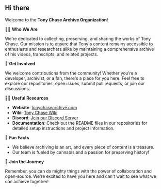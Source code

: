 ## Hi there

Welcome to the **Tony Chase Archive Organization**!

🙋‍♀️ **Who We Are**

We're dedicated to collecting, preserving, and sharing the works of Tony Chase. Our mission is to ensure that Tony's content remains accessible to enthusiasts and researchers alike by maintaining a comprehensive archive of his videos, transcripts, and related projects.

🌈 **Get Involved**

We welcome contributions from the community! Whether you're a developer, archivist, or a fan, there's a place for you here. Feel free to explore our repositories, open issues, submit pull requests, or join our discussions.

👩‍💻 **Useful Resources**

- **Website**: [tonychasearchive.com](http://tonychasearchive.com)
- **Wiki**: [Tony Chase Wiki](http://wiki.tonychasearchive.com/index.php/Main_Page)
- **Discord**: [Join our Discord Server](https://discord.gg/beW5rY5Qrj)
- **Documentation**: Check out the README files in our repositories for detailed setup instructions and project information.

🍿 **Fun Facts**

- We believe archiving is an art, and every piece of content is a treasure.
- Our team is fueled by cannabis and a passion for preserving history!

🧙 **Join the Journey**

Remember, you can do mighty things with the power of collaboration and open-source. We're excited to have you here and can't wait to see what we can achieve together!
